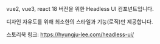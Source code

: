 vue2, vue3, react 18 버전을 위한 Headless UI 컴포넌트입니다.

디자인 자유도를 위해 최소한의 스타일과 기능(로직)만 제공합니다.

스토리북 링크: https://hyungju-lee.com/headless-ui/
